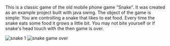 This is a classic game of the old mobile phone game "Snake". It was created as an example project built with java swing.
The object of the game is simple: You are controlling a snake that likes to eat food. Every time the snake eats some food it grows a little bit. You may not bite yourself  or if snake's head touch with the then game is over.


![snake 1](https://user-images.githubusercontent.com/85383289/235286211-6a030e28-a2b0-4f80-b323-c1c2072d9849.jpeg)
![snake game over](https://user-images.githubusercontent.com/85383289/235286223-86ea082d-577a-4ff9-a763-e7b72d1c3c8e.jpeg)


